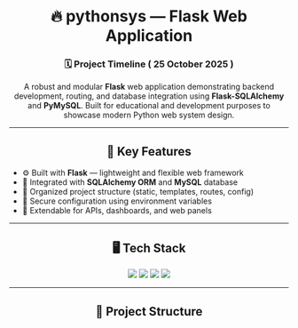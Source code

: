 <h1 align="center">🔥 pythonsys — Flask Web Application</h1>

<h3 align="center">🗓 Project Timeline ( 25 October 2025 )</h3>

<p align="center">
  A robust and modular <strong>Flask</strong> web application demonstrating backend development, routing, and database integration using <strong>Flask-SQLAlchemy</strong> and <strong>PyMySQL</strong>.  
  Built for educational and development purposes to showcase modern Python web system design.
</p>

---

<h2 align="center">🚀 Key Features</h2>

<ul>
  <li>⚙️ Built with <strong>Flask</strong> — lightweight and flexible web framework</li>
  <li>💾 Integrated with <strong>SQLAlchemy ORM</strong> and <strong>MySQL</strong> database</li>
  <li>📄 Organized project structure (static, templates, routes, config)</li>
  <li>🔐 Secure configuration using environment variables</li>
  <li>🧩 Extendable for APIs, dashboards, and web panels</li>
</ul>

---

<h2 align="center">🖥 Tech Stack</h2>

<p align="center">
  <img src="https://img.shields.io/badge/Python-3.11-blue?style=for-the-badge&logo=python&logoColor=white"/>
  <img src="https://img.shields.io/badge/Flask-000000?style=for-the-badge&logo=flask&logoColor=white"/>
  <img src="https://img.shields.io/badge/SQLAlchemy-red?style=for-the-badge&logo=databricks&logoColor=white"/>
  <img src="https://img.shields.io/badge/MySQL-005C84?style=for-the-badge&logo=mysql&logoColor=white"/>
</p>

---

<h2 align="center">📁 Project Structure</h2>

